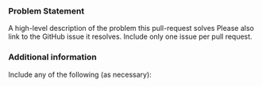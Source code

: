 ### Problem Statement

A high-level description of the problem this pull-request solves
Please also link to the GitHub issue it resolves. Include only one issue per pull request.

### Additional information
Include any of the following (as necessary):
